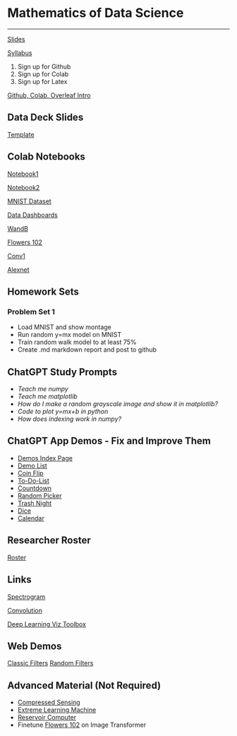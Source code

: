 # Mathematics of Data Science

<hr>

[Slides](https://docs.google.com/presentation/d/1yTMsjVTuRpQCWYUB5bRqmMdR3zbm4SHhc-cBgeQpjYM/edit?usp=sharing)

[Syllabus](https://docs.google.com/document/d/12mHpnh3fezQCr29GafgqQLX3ibAWSxAbg7GNcxo6oQw/edit)

1) Sign up for Github
2) Sign up for Colab
3) Sign up for Latex

[Github, Colab, Overleaf Intro](https://www.youtube.com/watch?v=50wdMpfO9t0)

## Data Deck Slides
[Template](https://docs.google.com/presentation/d/1WVE287B4LBI3dZOvofhCrzpc8pP8PWHan8WUhLB9swA/edit?usp=sharing)


## Colab Notebooks
[Notebook1](https://colab.research.google.com/drive/10W-q3ZJMBU-pClhYmIpqCUTw5RI7Q9li?usp=sharing)

[Notebook2](https://colab.research.google.com/drive/1YepukYor05NHx0koqzhNEaPMTDpjI-Sa?usp=sharing)

[MNIST Dataset](https://colab.research.google.com/drive/1NTT8UfoaV13p-rqkohWqtzQ2p6ICR2li?usp=sharing)

[Data Dashboards](https://colab.research.google.com/drive/1haNqEs6KHLKlhedb9zDgmwAePYhGVNSJ?usp=sharing)

[WandB](https://colab.research.google.com/drive/1o-mkALwdwlz8h39gamrHPVd17wlzlUNs?usp=sharing)

[Flowers 102](https://colab.research.google.com/drive/1YQ2txm0h41gvxnD_iEU4wmReGZX9hdWA?usp=sharing)

[Conv1](https://colab.research.google.com/drive/1kf0i0P2gFtkuCm5zVO68VT8fP8ryN0Iq?usp=sharing)

[Alexnet](https://colab.research.google.com/drive/1onlVrce4bfYNpHOWysOa3PE4pv15vZo0?usp=sharing)

## Homework Sets

### Problem Set 1

  * Load MNIST and show montage
  * Run random y=mx model on MNIST
  * Train random walk model to at least 75%
  * Create .md markdown report and post to github


## ChatGPT Study Prompts
* *Teach me numpy*
* *Teach me matplotlib*
* *How do I make a random grayscale image and show it in matplotlib?*
* *Code to plot y=mx+b in python*
* *How does indexing work in numpy?*


## ChatGPT App Demos - Fix and Improve Them
* [Demos Index Page](https://williamedwardhahn.github.io/data_website/demo_index.html)
* [Demo List](https://chat.openai.com/share/d6266903-2b6e-45ed-b734-d43a780b4aaa)
* [Coin Flip](https://chat.openai.com/share/fee203f6-48fe-4f9f-a744-42643e0b7cce)
* [To-Do-List](https://chat.openai.com/share/f041e5bd-edfd-4011-8530-d93e1e4e7bed)
* [Countdown](https://chat.openai.com/share/b69fbb82-d70c-4393-93b4-3a7ca10f75bd)
* [Random Picker](https://chat.openai.com/share/5baea6cf-2b8a-452f-81b3-db926989f556)
* [Trash Night](https://chat.openai.com/share/2b91e342-9cec-47b3-a1de-090315fab77c)
* [Dice](https://chat.openai.com/share/61c2cec6-0631-442f-8d13-94a10ca78563)
* [Calendar](https://chat.openai.com/share/606a1a76-b428-4c6b-8148-1f2ea9185229)


## Researcher Roster
[Roster](https://docs.google.com/presentation/d/1v-JmiJSsevYhvAT2_AI30L-v0Lr-urQwHAqmasQFJi0/edit?usp=sharing)

## Links
[Spectrogram](https://musiclab.chromeexperiments.com/spectrogram/)

[Convolution](https://setosa.io/ev/image-kernels/#:~:text=An%20image%20kernel%20is%20a,important%20portions%20of%20an%20image.)

[Deep Learning Viz Toolbox](https://www.youtube.com/watch?v=AgkfIQ4IGaM)



## Web Demos

[Classic Filters](https://williamedwardhahn.github.io/data_website/Conv3.html)
[Random Filters](https://williamedwardhahn.github.io/data_website/Conv5.html)



## Advanced Material (Not Required)
* [Compressed Sensing ](https://www.youtube.com/watch?v=RvMgVv-xZhQ)
* [Extreme Learning Machine](https://colab.research.google.com/drive/1IFZ91C8mymfwVpG-36y9Xr3z_gi68PmJ?usp=sharing)
* [Reservoir Computer](https://colab.research.google.com/drive/11TAM-3jN_6eYn2HyjWolLUHpAg0fWQMJ?usp=sharing) 
* Finetune [Flowers 102](https://colab.research.google.com/drive/1YQ2txm0h41gvxnD_iEU4wmReGZX9hdWA?usp=sharing) on Image Transformer
  
